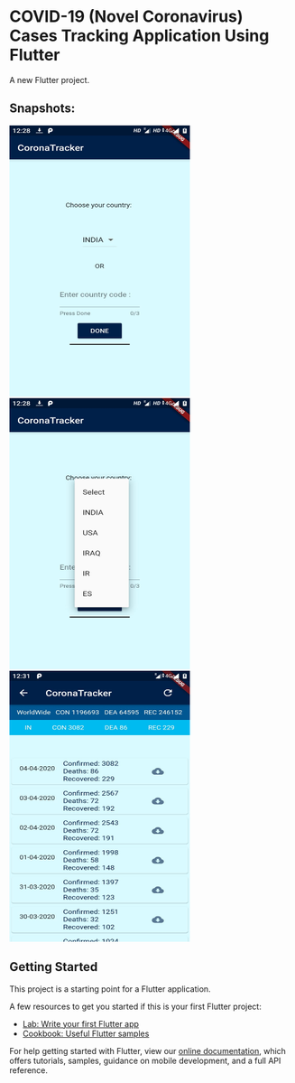 # COVID-19 (Novel Coronavirus) Cases Tracking Application Using Flutter

A new Flutter project.

## Snapshots:
<img src='images/img1.jpeg' width='320' height='480'>
<img src="images/img2.jpeg" width="320" height='480'>
<img src="images/img3.jpeg" width="320" height='480'>
      
## Getting Started

This project is a starting point for a Flutter application.

A few resources to get you started if this is your first Flutter project:

- [Lab: Write your first Flutter app](https://flutter.dev/docs/get-started/codelab)
- [Cookbook: Useful Flutter samples](https://flutter.dev/docs/cookbook)

For help getting started with Flutter, view our
[online documentation](https://flutter.dev/docs), which offers tutorials,
samples, guidance on mobile development, and a full API reference.
